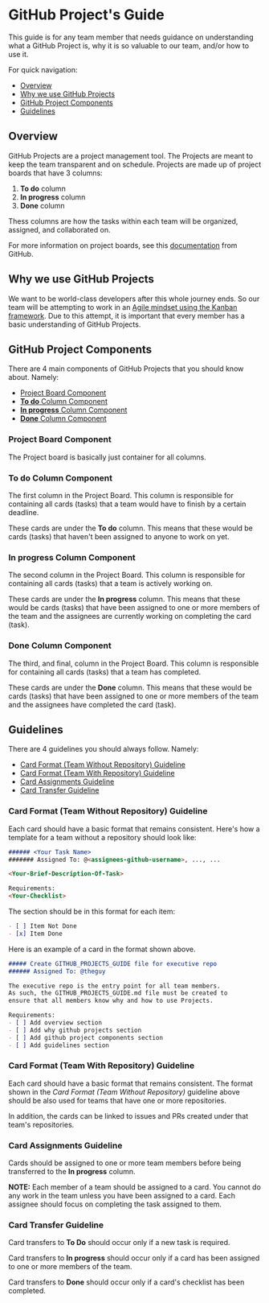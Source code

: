 # GitHub Project's Guide
This guide is for any team member that needs guidance on understanding what a GitHub Project is, why it is so valuable to our team, and/or how to use it.

For quick navigation:

- [Overview](#overview)
- [Why we use GitHub Projects](#whygp)
- [GitHub Project Components](#gpcomponents)
- [Guidelines](#guidelines)

## <a name="overview"></a> Overview
GitHub Projects are a project management tool. The Projects are meant to keep the team transparent and on schedule. Projects are made up of project boards that have 3 columns:

1. **To do** column
2. **In progress** column
3. **Done** column

Thess columns are how the tasks within each team will be organized, assigned, and collaborated on.

For more information on project boards, see this [documentation](https://help.github.com/en/github/managing-your-work-on-github/about-project-boards) from GitHub.

## <a name="whygp"></a> Why we use GitHub Projects
We want to be world-class developers after this whole journey ends. So our team will be attempting to work in an [Agile mindset using the Kanban framework](https://www.atlassian.com/agile/kanban). Due to this attempt, it is important that every member has a basic understanding of GitHub Projects.

## <a name="gpcomponents"></a> GitHub Project Components
There are 4 main components of GitHub Projects that you should know about. Namely:

- [Project Board Component](#gpcomponents-project-board)
- [**To do** Column Component](#gpcomponents-to-do-column)
- [**In progress** Column Component](#gpcomponents-in-progress-column)
- [**Done** Column Component](#gpcomponents-done-column)

### <a name="gpcomponents-project-board"></a> Project Board Component
The Project board is basically just container for all columns.

### <a name="gpcomponents-to-do-column"></a> **To do** Column Component
The first column in the Project Board. This column is responsible for containing all cards (tasks) that a team would have to finish by a certain deadline.

These cards are under the **To do** column. This means that these would be cards (tasks) that haven't been assigned to anyone to work on yet.

### <a name="gpcomponents-in-progress-column"></a> **In progress** Column Component
The second column in the Project Board. This column is responsible for containing all cards (tasks) that a team is actively working on.

These cards are under the **In progress** column. This means that these would be cards (tasks) that have been assigned to one or more members of the team and the assignees are currently working on completing the card (task).

### <a name="gpcomponents-done-column"></a> **Done** Column Component
The third, and final, column in the Project Board. This column is responsible for containing all cards (tasks) that a team has completed.

These cards are under the **Done** column. This means that these would be cards (tasks) that have been assigned to one or more members of the team and the assignees have completed the card (task).

## <a name="guidelines"></a> Guidelines
There are 4 guidelines you should always follow. Namely:

- [Card Format (Team Without Repository) Guideline](#cf-guideline)
- [Card Format (Team With Repository) Guideline](#cfr-guideline)
- [Card Assignments Guideline](#ca-guideline)
- [Card Transfer Guideline](#ct-guideline)

### <a name="cf-guideline"></a> Card Format (Team Without Repository) Guideline
Each card should have a basic format that remains consistent. Here's how a template for a team without a repository should look like:

```markdown
###### <Your Task Name>
####### Assigned To: @<assignees-github-username>, ..., ...

<Your-Brief-Description-Of-Task>

Requirements:
<Your-Checklist>
```

The <Your-Checklist> section should be in this format for each item:

```markdown
- [ ] Item Not Done
- [x] Item Done
```

Here is an example of a card in the format shown above.

```markdown
##### Create GITHUB_PROJECTS_GUIDE file for executive repo
###### Assigned To: @theguy

The executive repo is the entry point for all team members.
As such, the GITHUB_PROJECTS_GUIDE.md file must be created to
ensure that all members know why and how to use Projects.

Requirements:
- [ ] Add overview section
- [ ] Add why github projects section
- [ ] Add github project components section
- [ ] Add guidelines section
```

### <a name="cfr-guideline"></a> Card Format (Team With Repository) Guideline
Each card should have a basic format that remains consistent. The format shown in the *Card Format (Team Without Repository)* guideline above should be also used for teams that have one or more repositories.

In addition, the cards can be linked to issues and PRs created under that team's repositories.

### <a name="ca-guideline"></a> Card Assignments Guideline
Cards should be assigned to one or more team members before being transferred to the **In progress** column.

**NOTE:** Each member of a team should be assigned to a card. You cannot do any work in the team unless you have been assigned to a card. Each assignee should focus on completing the task assigned to them.

### <a name="ct-guideline"></a> Card Transfer Guideline
Card transfers to **To Do** should occur only if a new task is required.

Card transfers to **In progress** should occur only if a card has been assigned to one or more members of the team.

Card transfers to **Done** should occur only if a card's checklist has been completed.
